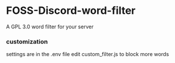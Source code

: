 # FOSS-Discord-word-filter
A GPL 3.0 word filter for your server
### customization
settings are in the .env file
edit custom_filter.js to block more words
